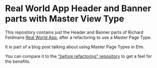 # Real World App Header and Banner parts with Master View Type

This repository contains just the Header and Banner parts of Richard Feldmans [Real World App](https://github.com/rtfeldman/elm-spa-example), after a refactoring to use a Master Page Type.

It is part of a blog post talking about using Master Page Types in Elm.

You can compare it to the ["before refactoring" repository](https://github.com/ceddlyburge/elm-without-master-view-types) to get a feel for the benefits.

